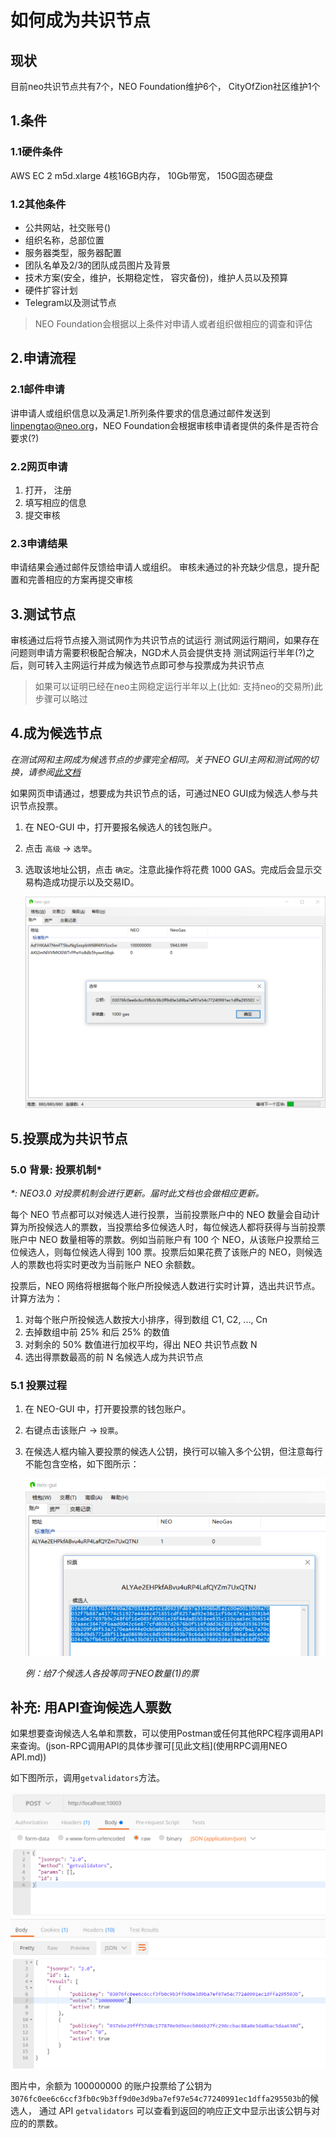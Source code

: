 # 如何成为共识节点
## 现状
目前neo共识节点共有7个，NEO Foundation维护6个， CityOfZion社区维护1个
## 1.条件
### 1.1硬件条件
AWS EC 2 m5d.xlarge 4核16GB内存， 10Gb带宽， 150G固态硬盘
### 1.2其他条件
* 公共网站，社交账号()
* 组织名称，总部位置
* 服务器类型，服务器配置
* 团队名单及2/3的团队成员图片及背景
* 技术方案(安全，维护，长期稳定性， 容灾备份)，维护人员以及预算
* 硬件扩容计划
* Telegram以及测试节点
> NEO Foundation会根据以上条件对申请人或者组织做相应的调查和评估
## 2.申请流程
### 2.1邮件申请
讲申请人或组织信息以及满足1.所列条件要求的信息通过邮件发送到 linpengtao@neo.org，NEO Foundation会根据审核申请者提供的条件是否符合要求(?)
### 2.2网页申请
1. 打开， 注册
2. 填写相应的信息
3. 提交审核
### 2.3申请结果
申请结果会通过邮件反馈给申请人或组织。
审核未通过的补充缺少信息，提升配置和完善相应的方案再提交审核
## 3.测试节点
审核通过后将节点接入测试网作为共识节点的试运行
测试网运行期间，如果存在问题则申请方需要积极配合解决，NGD术人员会提供支持
测试网运行半年(?)之后，则可转入主网运行并成为候选节点即可参与投票成为共识节点
> 如果可以证明已经在neo主网稳定运行半年以上(比如: 支持neo的交易所)此步骤可以略过


## 4.成为候选节点 

*在测试网和主网成为候选节点的步骤完全相同。关于NEO GUI主网和测试网的切换，请参阅[此文档](http://docs.neo.org/zh-cn/network/testnet.html)*

如果网页申请通过，想要成为共识节点的话，可通过NEO GUI成为候选人参与共识节点投票。

1. 在 NEO-GUI 中，打开要报名候选人的钱包账户。

2. 点击 `高级` -> `选举`。

3. 选取该地址公钥，点击 `确定`。注意此操作将花费 1000 GAS。完成后会显示交易构造成功提示以及交易ID。

   ![img](img/candidate.png)



## 5.投票成为共识节点

### 5.0 背景: 投票机制\*

*\*: NEO3.0 对投票机制会进行更新。届时此文档也会做相应更新。*

每个 NEO 节点都可以对候选人进行投票，当前投票账户中的 NEO 数量会自动计算为所投候选人的票数，当投票给多位候选人时，每位候选人都将获得与当前投票账户中 NEO 数量相等的票数。例如当前账户有 100 个 NEO，从该账户投票给三位候选人，则每位候选人得到 100 票。投票后如果花费了该账户的 NEO，则候选人的票数也将实时更改为当前账户 NEO 余额数。

投票后，NEO 网络将根据每个账户所投候选人数进行实时计算，选出共识节点。计算方法为：

1. 对每个账户所投候选人数按大小排序，得到数组 C1, C2, ..., Cn
2. 去掉数组中前 25% 和后 25% 的数值
3. 对剩余的 50% 数值进行加权平均，得出 NEO 共识节点数 N
4. 选出得票数最高的前 N 名候选人成为共识节点

### 5.1 投票过程

1. 在 NEO-GUI 中，打开要投票的钱包账户。

2. 右键点击该账户 -> `投票`。

3. 在候选人框内输入要投票的候选人公钥，换行可以输入多个公钥，但注意每行不能包含空格，如下图所示：

   ![例：给7个候选人各投等同于NEO数量(1)的票](img/votemulti.png)

   *例：给7个候选人各投等同于NEO数量(1)的票*

## 补充: 用API查询候选人票数

如果想要查询候选人名单和票数，可以使用Postman或任何其他RPC程序调用API来查询。(json-RPC调用API的具体步骤可[见此文档](使用RPC调用NEO API.md))

如下图所示，调用`getvalidators`方法。

![img](img/getvalidator2.png)

图片中，余额为 100000000 的账户投票给了公钥为`3076fc0ee6c6ccf3fb0c9b3ff9d0e3d9ba7ef97e54c77240991ec1dffa295503b`的候选人， 通过 API `getvalidators` 可以查看到返回的响应正文中显示出该公钥与对应的的票数。
